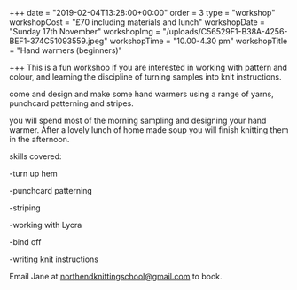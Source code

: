 +++
date = "2019-02-04T13:28:00+00:00"
order = 3
type = "workshop"
workshopCost = "£70 including materials and lunch"
workshopDate = "Sunday 17th November"
workshopImg = "/uploads/C56529F1-B38A-4256-BEF1-374C51093559.jpeg"
workshopTime = "10.00-4.30 pm"
workshopTitle = "Hand warmers (beginners)"

+++
This is a fun workshop if you are interested in working with pattern and colour, and learning the discipline of turning samples into knit instructions.

come and design and make some hand warmers using a range of yarns, punchcard patterning and stripes.

you will spend most of the morning sampling and designing your hand warmer. After a lovely lunch of home made soup you will finish knitting them in the afternoon.

skills covered:

\-turn up hem

\-punchcard patterning

\-striping

\-working with Lycra 

\-bind off

\-writing knit instructions

Email Jane at northendknittingschool@gmail.com to book.